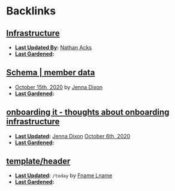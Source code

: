 
# Backlinks
## [Infrastructure](<Infrastructure.md>)
- **[Last Updated By](<Last Updated By.md>):** [Nathan Acks](<Nathan Acks.md>)
- **[Last Gardened](<Last Gardened.md>):**

## [Schema | member data](<Schema | member data.md>)
- [October 15th, 2020](<October 15th, 2020.md>) by [Jenna Dixon](<Jenna Dixon.md>)
- **[Last Gardened](<Last Gardened.md>):**

## [onboarding it - thoughts about onboarding infrastructure](<onboarding it - thoughts about onboarding infrastructure.md>)
- **[Last Updated](<Last Updated.md>):** [Jenna Dixon](<Jenna Dixon.md>) [October 6th, 2020](<October 6th, 2020.md>)
- **[Last Gardened](<Last Gardened.md>):**

## [template/header](<template/header.md>)
- **[Last Updated](<Last Updated.md>):** `/today` by [Fname Lname](<Fname Lname.md>)
- **[Last Gardened](<Last Gardened.md>):**

